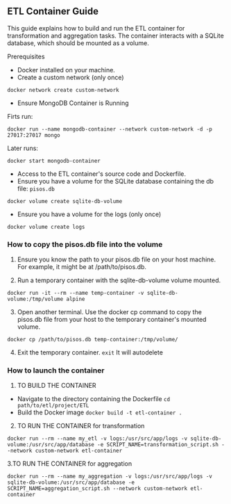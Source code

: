 ##  ETL Container Guide
This guide explains how to build and run the ETL container for transformation and aggregation tasks. 
The container interacts with a SQLite database, which should be mounted as a volume.


Prerequisites
- Docker installed on your machine.
- Create a custom network (only once)

`docker network create custom-network`

- Ensure MongoDB Container is Running

Firts run:

`docker run --name mongodb-container --network custom-network -d -p 27017:27017 mongo`

Later runs:

`docker start mongodb-container`

- Access to the ETL container's source code and Dockerfile.
- Ensure you have a volume for the SQLite database containing the db file: `pisos.db`

`docker volume create sqlite-db-volume`

- Ensure you have a volume for the logs  (only once)

`docker volume create logs`

### How to copy the pisos.db file into the volume

1. Ensure you know the path to your pisos.db file on your host machine. For example, it might be at /path/to/pisos.db.

2. Run a temporary container with the sqlite-db-volume volume mounted.

`docker run -it --rm --name temp-container -v sqlite-db-volume:/tmp/volume alpine`

3. Open another terminal. Use the docker cp command to copy the pisos.db file from your host to the temporary container's mounted volume.

`docker cp /path/to/pisos.db temp-container:/tmp/volume/`

4. Exit the temporary container. `exit` It will autodelete

### How to launch the container

1. TO BUILD THE CONTAINER
  - Navigate to the directory containing the Dockerfile `cd path/to/etl/project/ETL`
  - Build the Docker image `docker build -t etl-container .`
  
2. TO RUN THE CONTAINER for transformation

`docker run --rm --name my_etl -v logs:/usr/src/app/logs -v sqlite-db-volume:/usr/src/app/database -e SCRIPT_NAME=transformation_script.sh --network custom-network etl-container`

3.TO RUN THE CONTAINER for aggregation

`docker run --rm --name my_aggregation -v logs:/usr/src/app/logs -v sqlite-db-volume:/usr/src/app/database -e SCRIPT_NAME=aggregation_script.sh --network custom-network etl-container`

